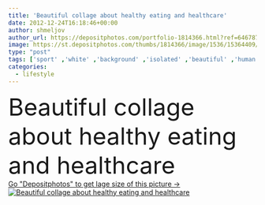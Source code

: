 ```yaml
---
title: 'Beautiful collage about healthy eating and healthcare'
date: 2012-12-24T16:18:46+00:00
author: shmeljov
author_url: https://depositphotos.com/portfolio-1814366.html?ref=64678756
image: https://st.depositphotos.com/thumbs/1814366/image/1536/15364409/api_thumb_450.jpg?forcejpeg=true
type: "post"
tags: ['sport' ,'white' ,'background' ,'isolated' ,'beautiful' ,'human' ,'girl' ,'female' ,'young' ,'people' ,'women' ,'beauty' ,'joy' ,'nature' ,'fresh' ,'portrait' ,'caucasian' ,'orange' ,'petals' ,'health' ,'healthy' ,'natural' ,'food' ,'diet' ,'apple' ,'blond' ,'healthcare' ,'brunette' ,'eating' ,'nutrition' ,'nice' ,'meditation' ,'eat' ,'salad' ,'legs' ,'woman' ,'fingers' ,'lifestyle' ,'body' ,'cosmetics' ,'spa' ,'Dieting' ,'fit' ,'fitness' ,'blonde' ,'lady' ,'in' ,'recreation' ,'composition' ,'attractive' ]
categories: 
  - lifestyle
---
```

<div aling="center">
            <font size="60"> Beautiful collage about healthy eating and healthcare</font>   
</div>
<div>
    <a href='https://st.depositphotos.com/thumbs/1814366/image/1536/15364409/api_thumb_450.jpg?forcejpeg=true?ref=64678756' target=_blank > Go "Depositphotos" to get lage size of this picture ->
        <img href='https://st.depositphotos.com/thumbs/1814366/image/1536/15364409/api_thumb_450.jpg?forcejpeg=true?ref=64678756' src='https://st.depositphotos.com/1814366/1536/i/950/depositphotos_15364409-stock-photo-beautiful-collage-about-healthy-eating.jpg?forcejpeg=true' alt='Beautiful collage about healthy eating and healthcare' >
    </a>
</div>
